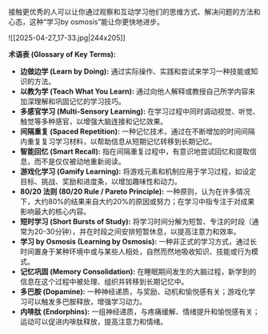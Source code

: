 接触更优秀的人可以让你通过观察和互动学习他们的思维方式、解决问题的方法和心态，这种“学习by osmosis”能让你更快地进步。

![[2025-04-27_17-33.jpg|244x205]]

**术语表 (Glossary of Key Terms):**
- **边做边学 (Learn by Doing):** 通过实际操作、实践和尝试来学习一种技能或知识的方法。
- **以教为学 (Teach What You Learn):** 通过向他人解释或教授自己所学内容来加深理解和巩固记忆的学习技巧。
- **多感官学习 (Multi-Sensory Learning):** 在学习过程中同时调动视觉、听觉、触觉等多种感官，以增强大脑连接和记忆效果。
- **间隔重复 (Spaced Repetition):** 一种记忆技术，通过在不断增加的时间间隔内重复复习学习材料，以帮助信息从短期记忆转移到长期记忆。
- **智能回忆 (Smart Recall):** 指在间隔重复过程中，有意识地尝试回忆和提取信息，而不是仅仅被动地重新阅读。
- **游戏化学习 (Gamify Learning):** 将游戏元素和机制应用于学习过程，如设定目标、挑战、奖励和进度条，以增加趣味性和动力。
- **80/20 法则 (80/20 Rule / Pareto Principle):** 一种原则，认为在许多情况下，大约80%的结果来自大约20%的原因或努力；在学习中指专注于对成果影响最大的核心内容。
- **短时学习 (Short Bursts of Study):** 将学习时间分解为短暂、专注的时段（通常为20-30分钟），并在时段之间安排短暂休息，以提高注意力和效率。
- **学习 by Osmosis (Learning by Osmosis):** 一种非正式的学习方式，通过长时间置身于某种环境中或与某些人相处，自然而然地吸收知识、技能或行为模式。
- **记忆巩固 (Memory Consolidation):** 在睡眠期间发生的大脑过程，新学到的信息在这个过程中被处理、组织并转移到长期记忆中。
- **多巴胺 (Dopamine):** 一种神经递质，与奖励、动机和愉悦感有关；游戏化学习可以触发多巴胺释放，增强学习动力。
- **内啡肽 (Endorphins):** 一组神经递质，与疼痛缓解、情绪提升和愉悦感有关；运动可以促进内啡肽释放，提高注意力和情绪。